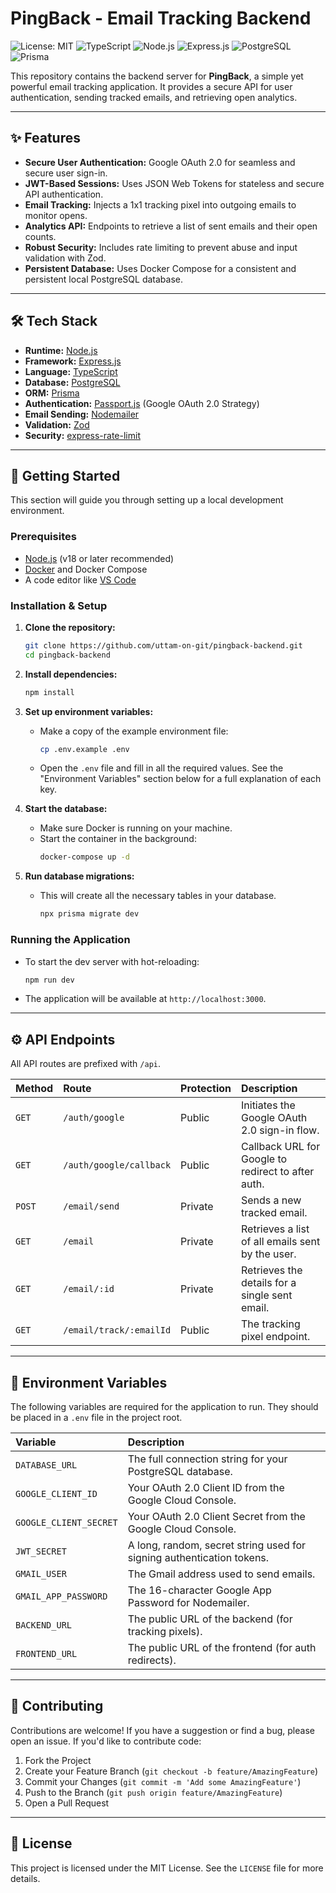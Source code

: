 # PingBack - Email Tracking Backend

![License: MIT](https://img.shields.io/badge/License-MIT-blue.svg)
![TypeScript](https://img.shields.io/badge/TypeScript-3178C6?logo=typescript&logoColor=white)
![Node.js](https://img.shields.io/badge/Node.js-339933?logo=nodedotjs&logoColor=white)
![Express.js](https://img.shields.io/badge/Express.js-000000?logo=express&logoColor=white)
![PostgreSQL](https://img.shields.io/badge/PostgreSQL-4169E1?logo=postgresql&logoColor=white)
![Prisma](https://img.shields.io/badge/Prisma-2D3748?logo=prisma&logoColor=white)

This repository contains the backend server for **PingBack**, a simple yet powerful email tracking application. It provides a secure API for user authentication, sending tracked emails, and retrieving open analytics.

---

## ✨ Features

- **Secure User Authentication:** Google OAuth 2.0 for seamless and secure user sign-in.
- **JWT-Based Sessions:** Uses JSON Web Tokens for stateless and secure API authentication.
- **Email Tracking:** Injects a 1x1 tracking pixel into outgoing emails to monitor opens.
- **Analytics API:** Endpoints to retrieve a list of sent emails and their open counts.
- **Robust Security:** Includes rate limiting to prevent abuse and input validation with Zod.
- **Persistent Database:** Uses Docker Compose for a consistent and persistent local PostgreSQL database.

---

## 🛠️ Tech Stack

- **Runtime:** [Node.js](https://nodejs.org/)
- **Framework:** [Express.js](https://expressjs.com/)
- **Language:** [TypeScript](https://www.typescriptlang.org/)
- **Database:** [PostgreSQL](https://www.postgresql.org/)
- **ORM:** [Prisma](https://www.prisma.io/)
- **Authentication:** [Passport.js](http://www.passportjs.org/) (Google OAuth 2.0 Strategy)
- **Email Sending:** [Nodemailer](https://nodemailer.com/)
- **Validation:** [Zod](https://zod.dev/)
- **Security:** [express-rate-limit](https://www.npmjs.com/package/express-rate-limit)

---

## 🚀 Getting Started

This section will guide you through setting up a local development environment.

### Prerequisites

- [Node.js](https://nodejs.org/) (v18 or later recommended)
- [Docker](https://www.docker.com/products/docker-desktop/) and Docker Compose
- A code editor like [VS Code](https://code.visualstudio.com/)

### Installation & Setup

1.  **Clone the repository:**

    ```bash
    git clone https://github.com/uttam-on-git/pingback-backend.git
    cd pingback-backend
    ```

2.  **Install dependencies:**

    ```bash
    npm install
    ```

3.  **Set up environment variables:**
    - Make a copy of the example environment file:
      ```bash
      cp .env.example .env
      ```
    - Open the `.env` file and fill in all the required values. See the "Environment Variables" section below for a full explanation of each key.

4.  **Start the database:**
    - Make sure Docker is running on your machine.
    - Start the container in the background:
      ```bash
      docker-compose up -d
      ```

5.  **Run database migrations:**
    - This will create all the necessary tables in your database.
      ```bash
      npx prisma migrate dev
      ```

### Running the Application

- To start the dev server with hot-reloading:
  ```bash
  npm run dev
  ```
- The application will be available at `http://localhost:3000`.

---

## ⚙️ API Endpoints

All API routes are prefixed with `/api`.

| Method | Route                   | Protection | Description                                        |
| :----- | :---------------------- | :--------- | :------------------------------------------------- |
| `GET`  | `/auth/google`          | Public     | Initiates the Google OAuth 2.0 sign-in flow.       |
| `GET`  | `/auth/google/callback` | Public     | Callback URL for Google to redirect to after auth. |
| `POST` | `/email/send`           | Private    | Sends a new tracked email.                         |
| `GET`  | `/email`                | Private    | Retrieves a list of all emails sent by the user.   |
| `GET`  | `/email/:id`            | Private    | Retrieves the details for a single sent email.     |
| `GET`  | `/email/track/:emailId` | Public     | The tracking pixel endpoint.                       |

---

## 🔑 Environment Variables

The following variables are required for the application to run. They should be placed in a `.env` file in the project root.

| Variable               | Description                                                           |
| :--------------------- | :-------------------------------------------------------------------- |
| `DATABASE_URL`         | The full connection string for your PostgreSQL database.              |
| `GOOGLE_CLIENT_ID`     | Your OAuth 2.0 Client ID from the Google Cloud Console.               |
| `GOOGLE_CLIENT_SECRET` | Your OAuth 2.0 Client Secret from the Google Cloud Console.           |
| `JWT_SECRET`           | A long, random, secret string used for signing authentication tokens. |
| `GMAIL_USER`           | The Gmail address used to send emails.                                |
| `GMAIL_APP_PASSWORD`   | The 16-character Google App Password for Nodemailer.                  |
| `BACKEND_URL`          | The public URL of the backend (for tracking pixels).                  |
| `FRONTEND_URL`         | The public URL of the frontend (for auth redirects).                  |

---

## 🤝 Contributing

Contributions are welcome! If you have a suggestion or find a bug, please open an issue. If you'd like to contribute code:

1.  Fork the Project
2.  Create your Feature Branch (`git checkout -b feature/AmazingFeature`)
3.  Commit your Changes (`git commit -m 'Add some AmazingFeature'`)
4.  Push to the Branch (`git push origin feature/AmazingFeature`)
5.  Open a Pull Request

---

## 📜 License

This project is licensed under the MIT License. See the `LICENSE` file for more details.
